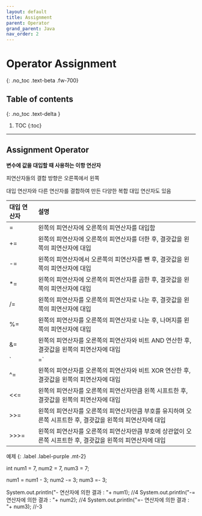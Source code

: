 ```yaml
---
layout: default
title: Assignment
parent: Operator
grand_parent: Java
nav_order: 2
---
```


# Operator Assignment
{: .no_toc .text-beta .fw-700}

## Table of contents
{: .no_toc .text-delta }

1. TOC
{:toc}

---

## Assignment Operator

**변수에 값을 대입할 때 사용하는 이항 연산자**

피연산자들의 결합 방향은 오른쪽에서 왼쪽

대입 연산자와 다른 연산자를 결합하여 만든 다양한 복합 대입 연산자도 있음

| 대입 연산자	| 설명 |
|:-------------|:-----|
|=	|왼쪽의 피연산자에 오른쪽의 피연산자를 대입함 |
|+=	|왼쪽의 피연산자에 오른쪽의 피연산자를 더한 후, 결괏값을 왼쪽의 피연산자에 대입 |
|-=	|왼쪽의 피연산자에서 오른쪽의 피연산자를 뺀 후, 결괏값을 왼쪽의 피연산자에 대입 |
|*=	|왼쪽의 피연산자에 오른쪽의 피연산자를 곱한 후, 결괏값을 왼쪽의 피연산자에 대입 |
|/=	|왼쪽의 피연산자를 오른쪽의 피연산자로 나눈 후, 결괏값을 왼쪽의 피연산자에 대입 |
|%=	|왼쪽의 피연산자를 오른쪽의 피연산자로 나눈 후, 나머지를 왼쪽의 피연산자에 대입 |
|&=	|왼쪽의 피연산자를 오른쪽의 피연산자와 비트 AND 연산한 후, 결괏값을 왼쪽의 피연산자에 대입 |
|`|=`	|왼쪽의 피연산자를 오른쪽의 피연산자와 비트 OR 연산한 후, 결괏값을 왼쪽의 피연산자에 대입 |
|^=	    |왼쪽의 피연산자를 오른쪽의 피연산자와 비트 XOR 연산한 후, 결괏값을 왼쪽의 피연산자에 대입 |
|<<=	| 왼쪽의 피연산자를 오른쪽의 피연산자만큼 왼쪽 시프트한 후, 결괏값을 왼쪽의 피연산자에 대입 |
|>>=	| 왼쪽의 피연산자를 오른쪽의 피연산자만큼 부호를 유지하며 오른쪽 시프트한 후, 결괏값을 왼쪽의 피연산자에 대입 |
|>>>=   | 왼쪽의 피연산자를 오른쪽의 피연산자만큼 부호에 상관없이 오른쪽 시프트한 후, 결괏값을 왼쪽의 피연산자에 대입 |

예제
{: .label .label-purple .mt-2}
<div class="code-example" markdown="1">
int num1 = 7, num2 = 7, num3 = 7;

num1 = num1 - 3;
num2 -= 3;
num3 =- 3;

System.out.println("- 연산자에 의한 결과 : "+ num1); //4
System.out.println("-= 연산자에 의한 결과 : "+ num2); //4
System.out.println("=- 연산자에 의한 결과 : "+ num3); //-3
</div>
